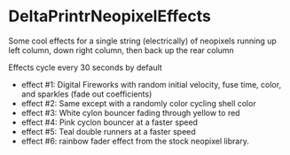 # DeltaPrintrNeopixelEffects
Some cool effects for a single string (electrically) of neopixels running up left column, down right column, then back up the rear column
 
Effects cycle every 30 seconds by default

* effect #1: Digital Fireworks with random initial velocity, fuse time, color, and sparkles (fade out coefficients)
* effect #2: Same except with a randomly color cycling shell color
* effect #3: White cylon bouncer fading through yellow to red
* effect #4: Pink cyclon bouncer at a faster speed
* effect #5: Teal double runners at a faster speed
* effect #6: rainbow fader effect from the stock neopixel library. 
